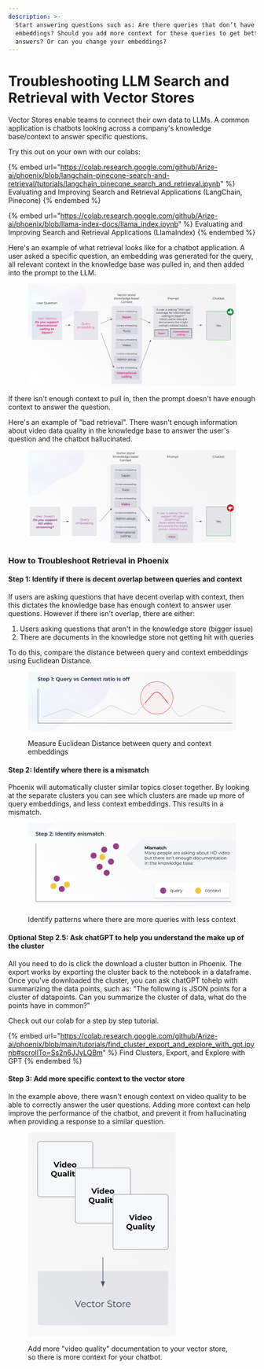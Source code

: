 ```yaml
---
description: >-
  Start answering questions such as: Are there queries that don’t have context
  embeddings? Should you add more context for these queries to get better
  answers? Or can you change your embeddings?
---
```


# Troubleshooting LLM Search and Retrieval with Vector Stores

Vector Stores enable teams to connect their own data to LLMs. A common application is chatbots looking across a company's knowledge base/context to answer specific questions.&#x20;

Try this out on your own with our colabs:

{% embed url="https://colab.research.google.com/github/Arize-ai/phoenix/blob/langchain-pinecone-search-and-retrieval/tutorials/langchain_pinecone_search_and_retrieval.ipynb" %}
Evaluating and Improving Search and Retrieval Applications (LangChain, Pinecone)
{% endembed %}

{% embed url="https://colab.research.google.com/github/Arize-ai/phoenix/blob/llama-index-docs/llama_index.ipynb" %}
Evaluating and Improving Search and Retrieval Applications (LlamaIndex)
{% endembed %}

Here's an example of what retrieval looks like for a chatbot application. A user asked a specific question, an embedding was generated for the query, all relevant context in the knowledge base was pulled in, and then added into the prompt to the LLM.

<figure><img src="../.gitbook/assets/image (3).png" alt=""><figcaption></figcaption></figure>

If there isn't enough context to pull in, then the prompt doesn't have enough context to answer the question.&#x20;

Here's an example of "bad retrieval". There wasn't enough information about video data quality in the knowledge base to answer the user's question and the chatbot hallucinated.

<figure><img src="../.gitbook/assets/image (7).png" alt=""><figcaption></figcaption></figure>

### How to Troubleshoot Retrieval in Phoenix

#### Step 1: Identify if there is decent overlap between queries and context&#x20;

If users are asking questions that have decent overlap with context, then this dictates the knowledge base has enough context to answer user questions. However if there isn't overlap, there are either:

1. Users asking questions that aren't in the knowledge store (bigger issue)
2. There are documents in the knowledge store not getting hit with queries

To do this, compare the distance between query and context embeddings using Euclidean Distance.

<figure><img src="../.gitbook/assets/image (5).png" alt=""><figcaption><p>Measure Euclidean Distance between query and context embeddings</p></figcaption></figure>

#### Step 2: Identify where there is a mismatch

Phoenix will automatically cluster similar topics closer together. By looking at the separate clusters you can see which clusters are made up more of query embeddings, and less context embeddings. This results in a mismatch.&#x20;

<figure><img src="../.gitbook/assets/image (8).png" alt=""><figcaption><p>Identify patterns where there are more queries with less context </p></figcaption></figure>

#### Optional Step 2.5: Ask chatGPT to help you understand the make up of the cluster

All you need to do is click the download a cluster button in Phoenix. The export works by exporting the cluster back to the notebook in a dataframe. Once you've downloaded the cluster, you can ask chatGPT tohelp with summarizing the data points, such as: "The following is JSON points for a cluster of datapoints. Can you summarize the cluster of data, what do the points have in common?"

Check out our colab for a step by step tutorial.&#x20;

{% embed url="https://colab.research.google.com/github/Arize-ai/phoenix/blob/main/tutorials/find_cluster_export_and_explore_with_gpt.ipynb#scrollTo=Ss2n6JJyLQBm" %}
Find Clusters, Export, and Explore with GPT
{% endembed %}

#### Step 3: Add more specific context to the vector store

In the example above, there wasn't enough context on video quality to be able to correctly answer the user questions. Adding more context can help improve the performance of the chatbot, and prevent it from hallucinating when providing a response to a similar question.&#x20;

<figure><img src="../.gitbook/assets/image (2).png" alt="" width="301"><figcaption><p>Add more "video quality" documentation to your vector store, so there is more context for your chatbot. </p></figcaption></figure>
